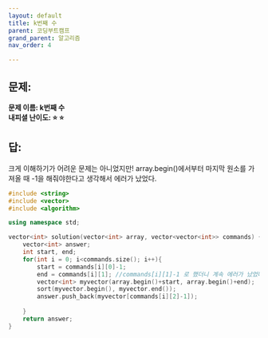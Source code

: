 ```yaml
---
layout: default
title: k번째 수
parent: 코딩부트캠프
grand_parent: 알고리즘
nav_order: 4

---
```


## 문제:   
**문제 이름: k번째 수**  
**내피셜 난이도: :star: :star:**  

## 답: 
크게 이해하기가 어려운 문제는 아니었지만! array.begin()에서부터 마지막 원소를 가져올 때 -1을 해줘야한다고 생각해서 에러가 났었다.  

```c++
#include <string>
#include <vector>
#include <algorithm>

using namespace std;

vector<int> solution(vector<int> array, vector<vector<int>> commands) {
    vector<int> answer;
    int start, end;
    for(int i = 0; i<commands.size(); i++){
        start = commands[i][0]-1;
        end = commands[i][1]; //commands[i][1]-1 로 했더니 계속 에러가 났었다.. 
        vector<int> myvector(array.begin()+start, array.begin()+end);
        sort(myvector.begin(), myvector.end());
        answer.push_back(myvector[commands[i][2]-1]);
        
    }
    return answer;
}
``` 

